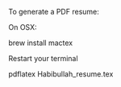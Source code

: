 To generate a PDF resume:

On OSX:

brew install mactex

Restart your terminal

pdflatex Habibullah_resume.tex

